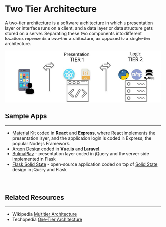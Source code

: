 # Two Tier Architecture
A two-tier architecture is a software architecture in which a presentation layer or interface runs on a client, and a data layer or data structure gets stored on a server. Separating these two components into different locations represents a two-tier architecture, as opposed to a single-tier architecture.

![Two Tier architecture](https://raw.githubusercontent.com/app-generator/static/master/docs/two-tier-architecture.jpg)

## Sample Apps  
---

 - [Material Kit](https://appseed.us/apps/react/express/material-kit-creative-tim) coded in **React** and **Express**, where React implements the presentation layer, and the application login is coded in Express, the popular Node.js Framework.
 - [Argon Design](https://appseed.us/apps/vuejs/laravel/argon-design-system-creative-tim) coded in **Vue.js** and **Laravel**.
 - [BulmaPlay](https://appseed.us/apps/flask-apps/bulmaplay-flask-and-bulma-css) - presentation layer coded in jQuery and the server side implemented in Flask
 - [Flask Solid State](https://appseed.us/apps/flask-apps/flask-solid-state) - open-source application coded on top of [Solid State](https://html5up.net/solid-state) design in jQuery and Flask

<br />

#
## Related Resources
---
 - Wikipedia [Multitier Architecture](https://en.wikipedia.org/wiki/Multitier_architecture)
 - Techopedia [One-Tier Architecture](https://www.techopedia.com/definition/17374/one-tier-architecture) 
